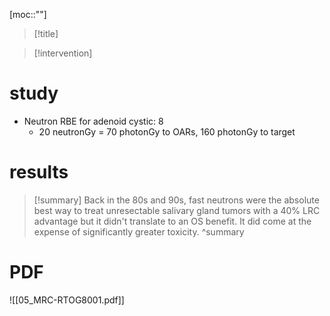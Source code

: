 [moc::""]
>[!title]
>

>[!intervention] 
>

# study
- Neutron RBE for adenoid cystic: 8
	- 20 neutronGy = 70 photonGy to OARs, 160 photonGy to target
# results

>[!summary] 
> Back in the 80s and 90s, fast neutrons were the absolute best way to treat unresectable salivary gland tumors with a 40% LRC advantage but it didn't translate to an OS benefit.
> It did come at the expense of significantly greater toxicity.
>^summary

# PDF
![[05_MRC-RTOG8001.pdf]]